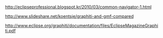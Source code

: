 http://eclipseprofessional.blogspot.kr/2010/03/common-navigator-1.html

http://www.slideshare.net/koentsje/graphiti-and-gmf-compared

http://www.eclipse.org/graphiti/documentation/files/EclipseMagazineGraphiti.pdf
